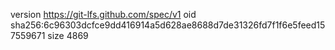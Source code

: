 version https://git-lfs.github.com/spec/v1
oid sha256:6c96303dcfce9dd416914a5d628ae8688d7de31326fd7f1f6e5feed157559671
size 4869
